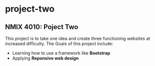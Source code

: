 # project-two
 
## NMIX 4010: Poject Two

This project is to take one idea and create three functioning websites at increased difficulty. The Goals of this project include:

- Learning how to use a framework like
**Bootstrap**
- Applying **Reponsive web design** 